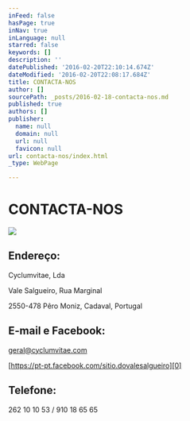 ```yaml
---
inFeed: false
hasPage: true
inNav: true
inLanguage: null
starred: false
keywords: []
description: ''
datePublished: '2016-02-20T22:10:14.674Z'
dateModified: '2016-02-20T22:08:17.684Z'
title: CONTACTA-NOS
author: []
sourcePath: _posts/2016-02-18-contacta-nos.md
published: true
authors: []
publisher:
  name: null
  domain: null
  url: null
  favicon: null
url: contacta-nos/index.html
_type: WebPage

---
```

# CONTACTA-NOS
![](https://the-grid-user-content.s3-us-west-2.amazonaws.com/5aee513a-e03a-4b74-ba88-cee5ebb73aaf.JPG)

## Endereço:

Cyclumvitae, Lda

Vale Salgueiro, Rua Marginal

2550-478 Pêro Moniz, Cadaval, Portugal

## E-mail e Facebook: 

geral@cyclumvitae.com

[https://pt-pt.facebook.com/sitio.dovalesalgueiro][0]

## Telefone:

262 10 10 53 / 910 18 65 65  

[0]: https://pt-pt.facebook.com/sitio.dovalesalgueiro